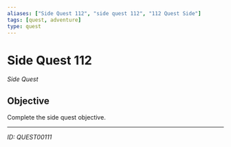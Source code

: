 ```yaml
---
aliases: ["Side Quest 112", "side quest 112", "112 Quest Side"]
tags: [quest, adventure]
type: quest
---
```


# Side Quest 112

*Side Quest*

## Objective
Complete the side quest objective.

---
*ID: QUEST00111*